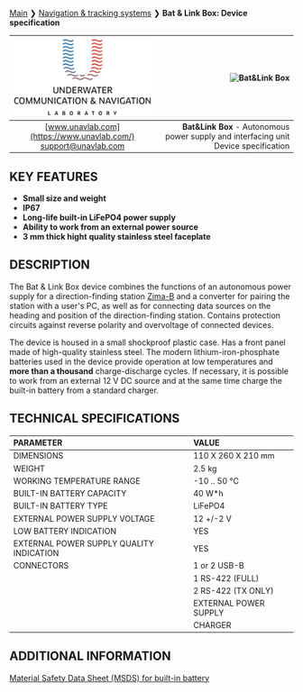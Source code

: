 [Main](/../../) ❯ [Navigation & tracking systems](/navigation_and_tracking_systems_en) ❯ **Bat & Link Box: Device specification**

| ![logo](/documentation/sm_logo.png) | ![Bat&Link Box](https://ucnl.github.io/documentation/batnlinkbox.png) |
| :---: | ---: |
| [www.unavlab.com](https://www.unavlab.com/) <br/> [support@unavlab.com](mailto:support@unavlab.com) | **Bat&Link Box** - Autonomous power supply and interfacing unit <br/> Device specification |

## KEY FEATURES

* **Small size and weight**
* **IP67**
* **Long-life built-in LiFePO4 power supply**
* **Ability to work from an external power source**
* **3 mm thick hight quality stainless steel faceplate**


## DESCRIPTION

The Bat & Link Box device combines the functions of an autonomous power supply for a direction-finding station [Zima-B](Zima_B_Specification_en.md) and a converter for pairing the station with a user's PC, as well as for connecting data sources on the heading and position of the direction-finding station. Contains protection circuits against reverse polarity and overvoltage of connected devices.

The device is housed in a small shockproof plastic case. Has a front panel made of high-quality stainless steel. The modern lithium-iron-phosphate batteries used in the device provide operation at low temperatures and **more than a thousand** charge-discharge cycles. If necessary, it is possible to work from an external 12 V DC source and at the same time charge the built-in battery from a standard charger.

<div style="page-break-after: always;"></div>

## TECHNICAL SPECIFICATIONS

| PARAMETER | VALUE |
| :--- | :--- |
| DIMENSIONS | 110 X 260 X 210 mm |
| WEIGHT | 2.5 kg |
| WORKING TEMPERATURE RANGE | -10 .. 50 °С |
| BUILT-IN BATTERY CAPACITY | 40 W\*h |
| BUILT-IN BATTERY TYPE | LiFePO4 |
| EXTERNAL POWER SUPPLY VOLTAGE | 12 +/-2 V |
| LOW BATTERY INDICATION | YES |
| EXTERNAL POWER SUPPLY QUALITY INDICATION | YES |
| CONNECTORS | 1 or 2 USB-B |
| | 1 RS-422 (FULL) |
| | 2 RS-422 (TX ONLY) |
| | EXTERNAL POWER SUPPLY |
| | CHARGER |

## ADDITIONAL INFORMATION

[Material Safety Data Sheet (MSDS) for built-in battery](\documentation\MSDS_BATLINK_LiFePO4_en.pdf)  

